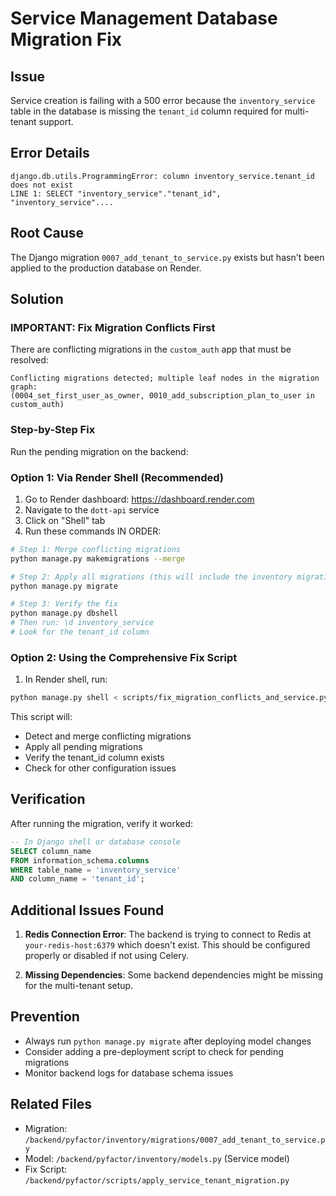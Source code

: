 # Service Management Database Migration Fix

## Issue
Service creation is failing with a 500 error because the `inventory_service` table in the database is missing the `tenant_id` column required for multi-tenant support.

## Error Details
```
django.db.utils.ProgrammingError: column inventory_service.tenant_id does not exist
LINE 1: SELECT "inventory_service"."tenant_id", "inventory_service"....
```

## Root Cause
The Django migration `0007_add_tenant_to_service.py` exists but hasn't been applied to the production database on Render.

## Solution

### IMPORTANT: Fix Migration Conflicts First
There are conflicting migrations in the `custom_auth` app that must be resolved:
```
Conflicting migrations detected; multiple leaf nodes in the migration graph: 
(0004_set_first_user_as_owner, 0010_add_subscription_plan_to_user in custom_auth)
```

### Step-by-Step Fix
Run the pending migration on the backend:

### Option 1: Via Render Shell (Recommended)
1. Go to Render dashboard: https://dashboard.render.com
2. Navigate to the `dott-api` service
3. Click on "Shell" tab
4. Run these commands IN ORDER:
```bash
# Step 1: Merge conflicting migrations
python manage.py makemigrations --merge

# Step 2: Apply all migrations (this will include the inventory migration)
python manage.py migrate

# Step 3: Verify the fix
python manage.py dbshell
# Then run: \d inventory_service
# Look for the tenant_id column
```

### Option 2: Using the Comprehensive Fix Script
1. In Render shell, run:
```bash
python manage.py shell < scripts/fix_migration_conflicts_and_service.py
```
This script will:
- Detect and merge conflicting migrations
- Apply all pending migrations
- Verify the tenant_id column exists
- Check for other configuration issues

## Verification
After running the migration, verify it worked:
```sql
-- In Django shell or database console
SELECT column_name 
FROM information_schema.columns 
WHERE table_name = 'inventory_service' 
AND column_name = 'tenant_id';
```

## Additional Issues Found
1. **Redis Connection Error**: The backend is trying to connect to Redis at `your-redis-host:6379` which doesn't exist. This should be configured properly or disabled if not using Celery.

2. **Missing Dependencies**: Some backend dependencies might be missing for the multi-tenant setup.

## Prevention
- Always run `python manage.py migrate` after deploying model changes
- Consider adding a pre-deployment script to check for pending migrations
- Monitor backend logs for database schema issues

## Related Files
- Migration: `/backend/pyfactor/inventory/migrations/0007_add_tenant_to_service.py`
- Model: `/backend/pyfactor/inventory/models.py` (Service model)
- Fix Script: `/backend/pyfactor/scripts/apply_service_tenant_migration.py`
